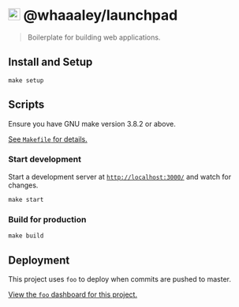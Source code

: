 
# <img src=favicon.png height=24> @whaaaley/launchpad

> Boilerplate for building web applications.

## Install and Setup

```
make setup
```

## Scripts

Ensure you have GNU make version 3.8.2 or above.

[See `Makefile` for details.](Makefile)

### Start development

Start a development server at [`http://localhost:3000/`](http://localhost:3000/) and watch for changes.

```
make start
```

### Build for production

```
make build
```

## Deployment

This project uses `foo` to deploy when commits are pushed to master.

[View the `foo` dashboard for this project.](http://foo.com)
